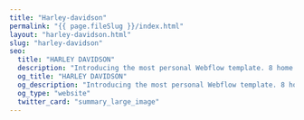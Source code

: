 ```yaml
---
title: "Harley-davidson"
permalink: "{{ page.fileSlug }}/index.html"
layout: "harley-davidson.html"
slug: "harley-davidson"
seo:
  title: "HARLEY DAVIDSON"
  description: "Introducing the most personal Webflow template. 8 home pages, 2 portfolio styles, 3 blog layouts, 4 navigation styles and a huge pack of components. Perfect for designers, photographers and all creative people."
  og_title: "HARLEY DAVIDSON"
  og_description: "Introducing the most personal Webflow template. 8 home pages, 2 portfolio styles, 3 blog layouts, 4 navigation styles and a huge pack of components. Perfect for designers, photographers and all creative people."
  og_type: "website"
  twitter_card: "summary_large_image"
---
```

